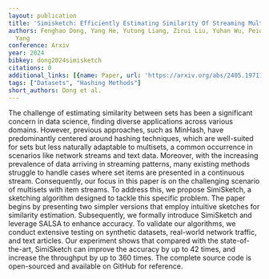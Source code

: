 ```yaml
---
layout: publication
title: 'Simisketch: Efficiently Estimating Similarity Of Streaming Multisets'
authors: Fenghao Dong, Yang He, Yutong Liang, Zirui Liu, Yuhan Wu, Peiqing Chen, Tong
  Yang
conference: Arxiv
year: 2024
bibkey: dong2024simisketch
citations: 0
additional_links: [{name: Paper, url: 'https://arxiv.org/abs/2405.19711'}]
tags: ["Datasets", "Hashing Methods"]
short_authors: Dong et al.
---
```

The challenge of estimating similarity between sets has been a significant
concern in data science, finding diverse applications across various domains.
However, previous approaches, such as MinHash, have predominantly centered
around hashing techniques, which are well-suited for sets but less naturally
adaptable to multisets, a common occurrence in scenarios like network streams
and text data. Moreover, with the increasing prevalence of data arriving in
streaming patterns, many existing methods struggle to handle cases where set
items are presented in a continuous stream. Consequently, our focus in this
paper is on the challenging scenario of multisets with item streams. To address
this, we propose SimiSketch, a sketching algorithm designed to tackle this
specific problem. The paper begins by presenting two simpler versions that
employ intuitive sketches for similarity estimation. Subsequently, we formally
introduce SimiSketch and leverage SALSA to enhance accuracy. To validate our
algorithms, we conduct extensive testing on synthetic datasets, real-world
network traffic, and text articles. Our experiment shows that compared with the
state-of-the-art, SimiSketch can improve the accuracy by up to 42 times, and
increase the throughput by up to 360 times. The complete source code is
open-sourced and available on GitHub for reference.
